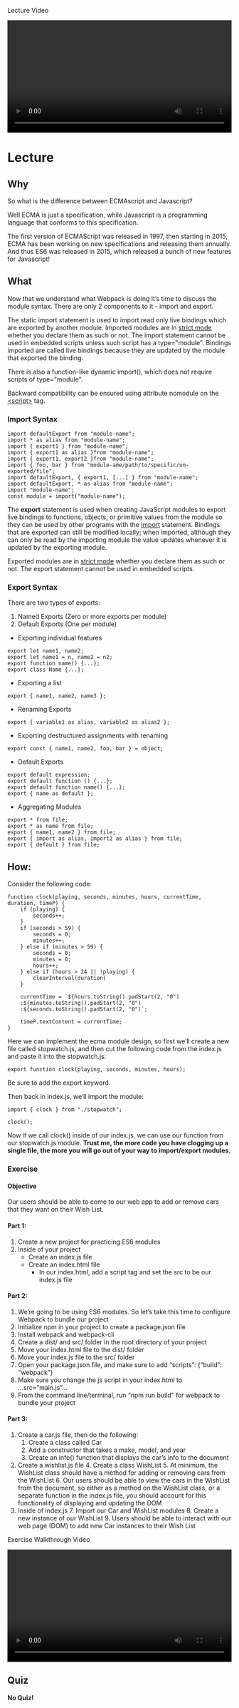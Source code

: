 Lecture Video

<video width="100%" height="auto" controls>
  <source src="https://vimeo.com/truecodersio/review/510436355/800fa41344" type="video/mp4" />
</video>

# Lecture

## Why

So what is the difference between ECMAscript and Javascript?

Well ECMA is just a specification, while Javascript is a programming language that conforms to this specification.

The first version of ECMAScript was released in 1997, then starting in 2015, ECMA has been working on new specifications and releasing them annually. And thus ES6 was released in 2015, which released a bunch of new features for Javascript!

## What

Now that we understand what Webpack is doing it’s time to discuss the module syntax. There are only 2 components to it - import and export.

The static import statement is used to import read only live bindings which are exported by another module. Imported modules are in [strict mode](https://developer.mozilla.org/en-US/docs/Web/JavaScript/Reference/Strict_mode) whether you declare them as such or not. The import statement cannot be used in embedded scripts unless such script has a type="module". Bindings imported are called live bindings because they are updated by the module that exported the binding.

There is also a function-like dynamic import(), which does not require scripts of type="module".

Backward compatibility can be ensured using attribute nomodule on the [&lt;script>](https://developer.mozilla.org/en-US/docs/Web/HTML/Element/script) tag.

### Import Syntax

```
import defaultExport from "module-name";
import * as alias from "module-name";
import { export1 } from "module-name";
import { export1 as alias }from "module-name";
import { export1, export2 }from "module-name";
import { foo, bar } from "module-ame/path/to/specific/un-exported/file";
import defaultExport, { export1, [...] } from "module-name";
import defaultExport, * as alias from "module-name";
import "module-name";
const module = import("module-name");
```

The **export** statement is used when creating JavaScript modules to export live bindings to functions, objects, or primitive values from the module so they can be used by other programs with the [import](https://developer.mozilla.org/en-US/docs/Web/JavaScript/Reference/Statements/import) statement. Bindings that are exported can still be modified locally; when imported, although they can only be read by the importing module the value updates whenever it is updated by the exporting module.

Exported modules are in [strict mode](https://developer.mozilla.org/en-US/docs/Web/JavaScript/Reference/Strict_mode) whether you declare them as such or not. The export statement cannot be used in embedded scripts.

### Export Syntax

There are two types of exports:

1. Named Exports (Zero or more exports per module)
2. Default Exports (One per module)

- Exporting individual features

```
export let name1, name2;
export let name1 = n, name2 = n2;
export function name() {...};
export class Name {...};
```

- Exporting a list

```
export { name1, name2, name3 };
```

- Renaming Exports

```
export { variable1 as alias, variable2 as alias2 };
```

- Exporting destructured assignments with renaming

```
export const { name1, name2, foo, bar } = object;
```

- Default Exports

```
export default expression;
export default function () {...};
export default function name() {...};
export { name as default };
```

- Aggregating Modules

```
export * from file;
export * as name from file;
export { name1, name2 } from file;
export { import as alias, import2 as alias } from file;
export { default } from file;
```

## How:

Consider the following code:

```
function clock(playing, seconds, minutes, hours, currentTime, duration, timeP) {
    if (playing) {
        seconds++;
    }
    if (seconds > 59) {
        seconds = 0;
        minutes++;
    } else if (minutes > 59) {
        seconds = 0;
        minutes = 0;
        hours++;
    } else if (hours > 24 || !playing) {
        clearInterval(duration)
    }

    currentTime = `${hours.toString().padStart(2, "0")
    :${minutes.toString().padStart(2, "0")
    :${seconds.toString().padStart(2, "0")`;

    timeP.textContent = currentTime;
}
```

Here we can implement the ecma module design, so first we’ll create a new file called stopwatch.js, and then cut the following code from the index.js and paste it into the stopwatch.js:

```
export function clock(playing, seconds, minutes, hours);
```

Be sure to add the export keyword.

Then back in index.js, we’ll import the module:

```
import { clock } from "./stopwatch";

clock();
```

Now if we call clock() inside of our index.js, we can use our function from our stopwatch.js module. **Trust me, the more code you have clogging up a single file, the more you will go out of your way to import/export modules.**

### Exercise

#### Objective

Our users should be able to come to our web app to add or remove cars that they want on their Wish List.

#### Part 1:

1. Create a new project for practicing ES6 modules
2. Inside of your project
   - Create an index.js file
   - Create an index.html file
     - In our index.html, add a script tag and set the src to be our index.js file

#### Part 2:

1. We’re going to be using ES6 modules. So let’s take this time to configure Webpack to bundle our project
2. Initialize npm in your project to create a package.json file
3. Install webpack and webpack-cli
4. Create a dist/ and src/ folder in the root directory of your project
5. Move your index.html file to the dist/ folder
6. Move your index.js file to the src/ folder
7. Open your package.json file, and make sure to add “scripts”: {“build”: “webpack”}
8. Make sure you change the js script in your index.html to ...src=”main.js”...
9. From the command line/terminal, run “npm run build” for webpack to bundle your project

#### Part 3:

1. Create a car.js file, then do the following:
   1. Create a class called Car
   2. Add a constructor that takes a make, model, and year
   3. Create an info() function that displays the car’s info to the document
2. Create a wishlist.js file 4. Create a class WishList 5. At minimum, the WishList class should have a method for adding or removing cars from the WishList 6. Our users should be able to view the cars in the WishList from the document, so either as a method on the WishList class, or a separate function in the index.js file, you should account for this functionality of displaying and updating the DOM
3. Inside of index.js 7. Import our Car and WishList modules 8. Create a new instance of our WishList 9. Users should be able to interact with our web page (DOM) to add new Car instances to their Wish List

Exercise Walkthrough Video

<video width="100%" height="auto" controls>
  <source src="https://vimeo.com/510880938/f76156aae2" type="video/mp4" />
</video>

## Quiz

**No Quiz!**
